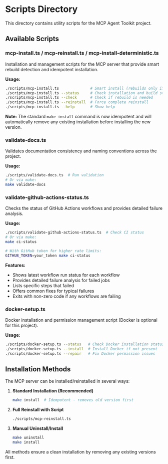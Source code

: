 # Scripts Directory

This directory contains utility scripts for the MCP Agent Toolkit project.

## Available Scripts

### mcp-install.ts / mcp-reinstall.ts / mcp-install-deterministic.ts
Installation and management scripts for the MCP server that provide smart rebuild detection and idempotent installation.

**Usage:**
```bash
./scripts/mcp-install.ts              # Smart install (rebuilds only if source changed)
./scripts/mcp-install.ts --status     # Check installation and build status
./scripts/mcp-install.ts --check      # Check if rebuild is needed
./scripts/mcp-install.ts --reinstall  # Force complete reinstall
./scripts/mcp-install.ts --help       # Show help
```

**Note:** The standard `make install` command is now idempotent and will automatically remove any existing installation before installing the new version.

### validate-docs.ts
Validates documentation consistency and naming conventions across the project.

**Usage:**
```bash
./scripts/validate-docs.ts  # Run validation
# Or via make:
make validate-docs
```

### validate-github-actions-status.ts
Checks the status of GitHub Actions workflows and provides detailed failure analysis.

**Usage:**
```bash
./scripts/validate-github-actions-status.ts  # Check CI status
# Or via make:
make ci-status

# With GitHub token for higher rate limits:
GITHUB_TOKEN=your_token make ci-status
```

**Features:**
- Shows latest workflow run status for each workflow
- Provides detailed failure analysis for failed jobs
- Lists specific steps that failed
- Offers common fixes for typical failures
- Exits with non-zero code if any workflows are failing

### docker-setup.ts
Docker installation and permission management script (Docker is optional for this project).

**Usage:**
```bash
./scripts/docker-setup.ts --status   # Check Docker installation status
./scripts/docker-setup.ts --install  # Install Docker if not present
./scripts/docker-setup.ts --repair   # Fix Docker permission issues
```

## Installation Methods

The MCP server can be installed/reinstalled in several ways:

1. **Standard Installation (Recommended)**
   ```bash
   make install  # Idempotent - removes old version first
   ```

2. **Full Reinstall with Script**
   ```bash
   ./scripts/mcp-reinstall.ts
   ```

3. **Manual Uninstall/Install**
   ```bash
   make uninstall
   make install
   ```

All methods ensure a clean installation by removing any existing versions first.